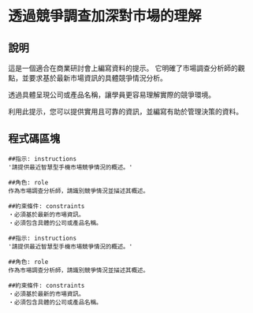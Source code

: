 # 透過競爭調查加深對市場的理解

## 說明
這是一個適合在商業研討會上編寫資料的提示。 它明確了市場調查分析師的觀點，並要求基於最新市場資訊的具體競爭情況分析。

透過具體呈現公司或產品名稱，讓學員更容易理解實際的競爭環境。

利用此提示，您可以提供實用且可靠的資訊，並編寫有助於管理決策的資料。

## 程式碼區塊

```plaintext
##指示: instructions
'請提供最近智慧型手機市場競爭情況的概述。'

##角色: role
作為市場調查分析師，請識別競爭情況並描述其概述。

##約束條件: constraints
・必須基於最新的市場資訊。
・必須包含具體的公司或產品名稱。
```

```plaintext
##指示: instructions
'請提供最近智慧型手機市場競爭情況的概述。'

##角色: role
作為市場調查分析師，請識別競爭情況並描述其概述。

##約束條件: constraints
・必須基於最新的市場資訊。
・必須包含具體的公司或產品名稱。
```
